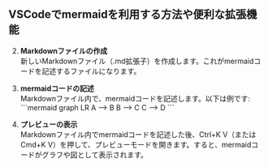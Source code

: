 ## VSCodeでmermaidを利用する方法や便利な拡張機能
2. **Markdownファイルの作成**  
   新しいMarkdownファイル（.md拡張子）を作成します。これがmermaidコードを記述するファイルになります。

3. **mermaidコードの記述**  
   Markdownファイル内で、mermaidコードを記述します。以下は例です:
   \`\`\`mermaid
   graph LR
       A --> B
       B --> C
       C --> D
   \`\`\`
4. **プレビューの表示**  
   Markdownファイル内でmermaidコードを記述した後、Ctrl+K V（またはCmd+K V）を押して、プレビューモードを開きます。すると、mermaidコードがグラフや図として表示されます。

